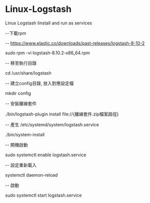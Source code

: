 # Linux-Logstash

Linux Logstash Iinstall and run as services

--下載rpm

-- https://www.elastic.co/downloads/past-releases/logstash-8-10-2

sudo rpm -vi logstash-8.10.2-x86_64.rpm

-- 移至執行目錄

cd /usr/share/logstash

-- 建立config目錄, 放入對應設定檔

mkdir config

-- 安裝離線套件

./bin/logstash-plugin install file://{離線套件.zip檔案路徑}

-- 產生 /etc/systemd/system/logstash.service

./bin/system-install

-- 開機啟動

sudo systemctl enable logstash.service

-- 設定重新載入

systemctl daemon-reload

-- 啟動

sudo systemctl start logstash.service

